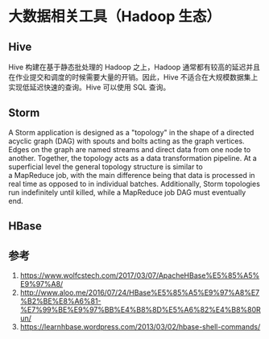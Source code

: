 # 大数据相关工具（Hadoop 生态）

<!--
ID: 766641f4-8a07-402b-8b86-fbfc16800009
Status: draft
Date: 2018-06-19T02:44:00
Modified: 2020-05-16T11:09:04
wp_id: 554
-->

## Hive

Hive 构建在基于静态批处理的 Hadoop 之上，Hadoop 通常都有较高的延迟并且在作业提交和调度的时候需要大量的开销。因此，Hive 不适合在大规模数据集上实现低延迟快速的查询。Hive 可以使用 SQL 查询。


## Storm

A Storm application is designed as a "topology" in the shape of a directed acyclic graph (DAG) with spouts and bolts acting as the graph vertices. Edges on the graph are named streams and direct data from one node to another. Together, the topology acts as a data transformation pipeline. At a superficial level the general topology structure is similar to a MapReduce job, with the main difference being that data is processed in real time as opposed to in individual batches. Additionally, Storm topologies run indefinitely until killed, while a MapReduce job DAG must eventually end.


## HBase

## 参考

1. https://www.wolfcstech.com/2017/03/07/ApacheHBase%E5%85%A5%E9%97%A8/
2. http://www.aloo.me/2016/07/24/HBase%E5%85%A5%E9%97%A8%E7%B2%BE%E8%A6%81-%E7%99%BE%E9%97%BB%E4%B8%8D%E5%A6%82%E4%B8%80Run/
3. https://learnhbase.wordpress.com/2013/03/02/hbase-shell-commands/